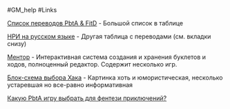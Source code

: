 #GM_help #Links

[Cписок переводов PbtA & FitD](https://docs.google.com/spreadsheets/d/1YcUKNyM_m6SVVek65giyBSm5zjThc6mhHUFl6MWAgZU/edit?usp=sharing) - Большой список в таблице

[НРИ на русском языке](https://disk.yandex.ru/i/wRjzd_CRxSBo6Q) - Другая таблица с переводами (см. вкладки снизу)

[Ментор](https://mentor.pbta.su/) - Интерактивная система создания и хранения буклетов и ходов, полноценный редактор. Содержит несколько игр.

[Блок-схема выбора Хака](https://sun9-44.userapi.com/impg/T4p1Ml-E7K_q831LCRVy0LuHq6RlXrc2eOqufQ/H7CsQD98iO4.jpg?size=2560x1624&quality=95&sign=9e069fbb188c89bed5f9e0e8b49a4061&type=album) - Картинка хоть и юмористическая, несколько устаревшая но все-равно информативная

[Какую PbtA игру выбрать для фентези приключений?](https://rpg-news.ru/2023/06/09/kakuyu-pbta-igru-vybrat-dlya-fentezi-priklyuchenij/)